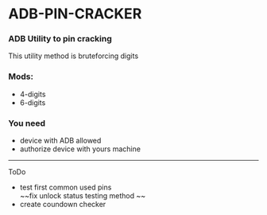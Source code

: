 # ADB-PIN-CRACKER
### ADB Utility to pin cracking
  
This utility method is bruteforcing digits  

### Mods:  
  - 4-digits  
  - 6-digits  
  
### You need  
 - device with ADB allowed  
 - authorize device with yours machine  

---
ToDo
  - test first common used pins  
    ~~fix unlock status testing method	~~  
  - create coundown checker  
